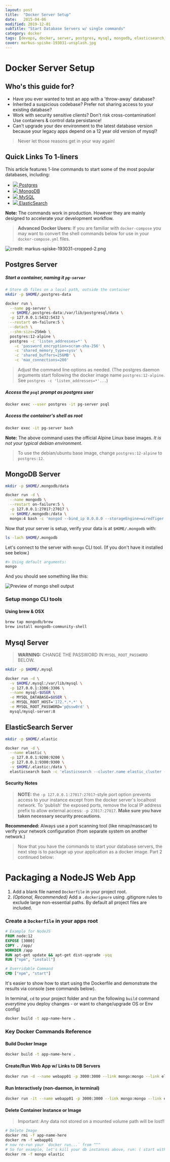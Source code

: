 ```yaml
---
layout: post
title:  "Docker Server Setup"
date:   2015-04-06
modified: 2019-12-01
subTitle: "Start Database Servers w/ single commands"
category: docker
tags: [devops, docker, server, postgres, mysql, mongodb, elasticsearch, setup, shell script]
cover: markus-spiske-193031-unsplash.jpg
---
```


# Docker Server Setup

## Who's this guide for?

- Have you ever wanted to test an app with a 'throw-away' database?
- Inherited a suspicious codebase? Prefer not sharing access to your existing database?
- Work with security sensitive clients? Don't risk cross-contamination! Use containers & control data persistance!
- Can't upgrade your dev environment to the latest database version because your legacy apps depend on a 12 year old version of mysql?

> Never let those reasons get in your way again!

## Quick Links To 1-liners

This article features 1-line commands to start some of the most popular databases, including:

<section class="font-lg">

* [<img src="./postgresql.svg" class="svg-icon"> Postgres](#postgres-server)
* [<img src="./mongodb.svg" class="svg-icon"> MongoDB](#mongodb-server)
* [<img src="./mysql.svg" class="svg-icon"> MySQL](#mysql-server)
* [<img src="./elastic.svg" class="svg-icon"> ElasticSearch](#elasticsearch-server)

</section>

**Note:** The commands work in production. However they are mainly designed to accelerate your development workflow.

> **Advanced Docker Users:** If you are familiar with `docker-compose` you may want to convert the shell commands below for use in your `docker-compose.yml` files.


![credit: markus-spiske-193031-cropped-2.png](markus-spiske-193031-cropped-2.png)


## Postgres Server

##### Start a container, naming it `pg-server`

```sh
# Store db files on a local path, outside the container
mkdir -p $HOME/.postgres-data

docker run \
  --name pg-server \
  -v $HOME/.postgres-data:/var/lib/postgresql/data \
  -p 127.0.0.1:5432:5432 \
  --restart on-failure:5 \
  --detach \
  --shm-size=256mb \
  postgres:12-alpine \
  postgres -c 'listen_addresses=*' \
    -c 'password_encryption=scram-sha-256' \
    -c 'shared_memory_type=sysv' \
    -c 'shared_buffers=256MB' \
    -c 'max_connections=200'
```

> Adjust the command line options as needed. (The postgres daemon arguments start following the docker image name `postgres:12-alpine`. See `postgres -c 'listen_addresses=*'...`)


##### Access the `psql` prompt as postgres user

```sh
docker exec --user postgres -it pg-server psql
```

##### Access the container's shell as root

```sh
docker exec -it pg-server bash
```

**Note:** The above command uses the official Alpine Linux base images. _It is not your typical debian environment._

> To use the debian/ubuntu base image, change `postgres:12-alpine` to `postgres:12`.


## MongoDB Server

```sh
mkdir -p $HOME/.mongodb/data

docker run -d \
  --name mongodb \
  --restart on-failure:5 \
  -p 127.0.0.1:27017:27017 \
  -v $HOME/.mongodb:/data \
  mongo:4 bash -c 'mongod --bind_ip 0.0.0.0 --storageEngine=wiredTiger'
```

Now that your server is setup, verify your data is at `$HOME/.mongodb` with:

```sh
ls -lach $HOME/.mongodb
```

Let's connect to the server with `mongo` CLI tool. (If you don't have it installed see below.)

```sh
#> Using default arguments:
mongo
```

And you should see something like this:

![Preview of mongo shell output](mongo-shell-screenshot.png)

### Setup mongo CLI tools

#### Using brew & OSX

```sh
brew tap mongodb/brew
brew install mongodb-community-shell
```


## Mysql Server

> **WARNING:** CHANGE THE PASSWORD IN `MYSQL_ROOT_PASSWORD` BELOW.

```sh
mkdir -p $HOME/.mysql

docker run -d \
  -v $HOME/.mysql:/var/lib/mysql \
  -p 127.0.0.1:3306:3306 \
  --name mysql-$USER \
  -e MYSQL_DATABASE=$USER \
  -e MYSQL_ROOT_HOST='172.*.*.*' \
  -e MYSQL_ROOT_PASSWORD='p@ssw0rd' \
  mysql/mysql-server:8
```

## ElasticSearch Server

```sh
mkdir -p $HOME/.elastic

docker run -d \
  --name elastic \
  -p 127.0.0.1:9200:9200 \
  -p 127.0.0.1:9300:9300 \
  -v $HOME/.elastic:/data \
  elasticsearch bash -c 'elasticsearch --cluster.name elastic_cluster --node.name elastic01 --path.data /data/elastic-data --path.logs /data/elastic-logs '
```


#### Security Notes

> **NOTE:** the `-p 127.0.0.1:27017:27017`-style port option prevents access to your instance except from the docker server's localhost network.
> To 'publish' the exposed ports, remove the local IP address prefix to allow external access: `-p 27017:27017`. **Make sure you have taken necessary security precautions.**

**Recommended:** Always use a port scanning tool (like nmap/masscan) to verify your network configuration (from separate system on another network.)



> Now that you have the commands to start your database servers, the next step is to package up your application as a docker image. Part 2 continued below:



# Packaging a NodeJS Web App

1. Add a blank file named `Dockerfile` in your project root.
1. _(Optional, Recommended)_ Add a `.dockerignore` using .gitignore rules to exclude large non-essential paths. By default all project files are included.

### Create a `Dockerfile` in your apps root

```dockerfile
# Example for NodeJS
FROM node:12
EXPOSE [3000]
COPY . /app/
WORKDIR /app
RUN apt-get update && apt-get dist-upgrade -yqq
RUN ["npm", "install"]

# Overridable Command
CMD ["npm", "start"]
```

It's easier to show how to start using the Dockerfile and demonstrate the results via console (see commands below).

In terminal, `cd` to your project folder and run the following `build` command _everytime_ you deploy changes - or want to change/upgrade OS or Env config)

```sh
docker build -t app-name-here .
```



<!-- 
#### Docker Install

If you don't have Docker installed, use the following command to install on Linux or macOS:

```sh
curl -sSL https://get.docker.com/ | sh
``` -->


### Key Docker Commands Reference

#### Build Docker Image

```sh
docker build -t app-name-here .
```

#### Create/Run Web App w/ Links to DB Servers

```sh
docker run -d --name webapp01 -p 3000:3000 --link mongo:mongo --link elastic:elastic app-name-here
```

#### Run Interactively (non-daemon, in terminal)

```sh
docker run -it --name webapp01 -p 3000:3000 --link mongo:mongo --link elastic:elastic app-name-here bash
```

#### Delete Container Instance or Image

> Important: Any data not stored on a mounted volume path will be lost!!

```sh
# Delete Image
docker rmi -f app-name-here
docker rm -f webapp01
# now re-run your `docker run...` from ^^^
# So for example, let's kill your db instances above, run: ( start with something like `docker stop {mongo,elastic}` )
docker rm -f mongo elastic
```


<!--

## Optional Config & Monitoring Tools

```sh
# Debian/BSD Requirements / Updates + monitoring tools: atop & htop
apt-get update && apt-get install -y vim-nox git-core curl atop htop build-essential libssl-dev linux-image-amd64 linux-headers-amd64 sudo

# OSX, Debian & RHEL: Host OS Tuning
sysctl -w vm.max_map_count=262144

# Updates Profile init scripts before appending new scripts below
mkdir ~/backups
cp ~/.bash* ~/backups/

# Debian/BSD:  Append Shell Environment Shortcuts + XTERM Colors
curl -o- https://raw.githubusercontent.com/justsml/system-setup-tools/master/modules/vim-update.sh | bash

curl -sSL https://raw.githubusercontent.com/justsml/system-setup-tools/master/home-scripts/.bashrc >> ~/.bashrc
curl -sSL https://raw.githubusercontent.com/justsml/system-setup-tools/master/home-scripts/.bash_aliases >> ~/.bash_aliases

# Read into current shell (login steps already missed the aliases file)
source ~/.bashrc

# Docker pre reqs
# sudo apt-get install -y linux-image-virtual linux-image-extra-virtual
```

> Only for SELinux Enabled Systems

```sh
# SELinux fixes (optional)
# chcon -Rt svirt_sandbox_file_t /mongodb
# chcon -Rt svirt_sandbox_file_t /elastic
```

-->


